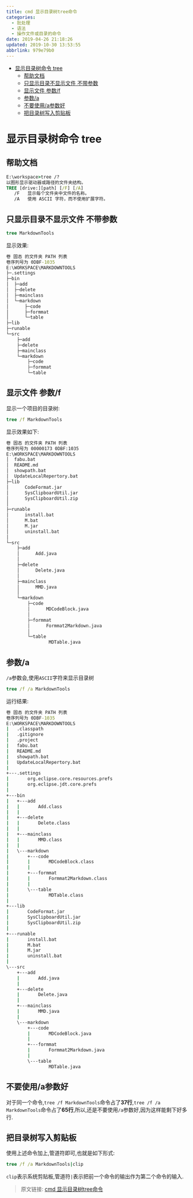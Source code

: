 ```yaml
---
title: cmd 显示目录树tree命令
categories: 
  - 批处理
  - 语法
  - 操作文件或目录的命令
date: 2019-04-26 21:18:26
updated: 2019-10-30 13:53:55
abbrlink: 979e79b0
---
```

- [显示目录树命令 tree](/blog/html/979e79b0/#显示目录树命令-tree)
    - [帮助文档](/blog/html/979e79b0/#帮助文档)
    - [只显示目录不显示文件 不带参数](/blog/html/979e79b0/#只显示目录不显示文件-不带参数)
    - [显示文件 参数/f](/blog/html/979e79b0/#显示文件-参数-f)
    - [参数/a](/blog/html/979e79b0/#参数-a)
    - [不要使用/a参数好](/blog/html/979e79b0/#不要使用-a参数好)
    - [把目录树写入剪贴板](/blog/html/979e79b0/#把目录树写入剪贴板)

<!--more-->
<script src="https://cdn.bootcss.com/jquery/3.4.0/jquery.slim.min.js"></script>
<script>$(document).ready(function () {$(".post-body > ul:nth-child(1)").hide();});</script>

<!--end-->
# 显示目录树命令 tree #
## 帮助文档 ##
```cmd
E:\workspace>tree /?
以图形显示驱动器或路径的文件夹结构。
TREE [drive:][path] [/F] [/A]
   /F   显示每个文件夹中文件的名称。
   /A   使用 ASCII 字符，而不使用扩展字符。
```
## 只显示目录不显示文件 不带参数 ##
```cmd
tree MarkdownTools
```
显示效果:
```cmd
卷 固态 的文件夹 PATH 列表
卷序列号为 0DBF-1035
E:\WORKSPACE\MARKDOWNTOOLS
├─.settings
├─bin
│  ├─add
│  ├─delete
│  ├─mainclass
│  └─markdown
│      ├─code
│      ├─formmat
│      └─table
├─lib
├─runable
└─src
    ├─add
    ├─delete
    ├─mainclass
    └─markdown
        ├─code
        ├─formmat
        └─table

```
## 显示文件 参数/f ##
显示一个项目的目录树:
```cmd
tree /f MarkdownTools
```
显示效果如下:
```cmd
卷 固态 的文件夹 PATH 列表
卷序列号为 00000173 0DBF:1035
E:\WORKSPACE\MARKDOWNTOOLS
│  fabu.bat
│  README.md
│  showpath.bat
│  UpdateLocalRepertory.bat  
├─lib
│      CodeFormat.jar
│      SysClipboardUtil.jar
│      SysClipboardUtil.zip
│      
├─runable
│      install.bat
│      M.bat
│      M.jar
│      uninstall.bat
│      
└─src
    ├─add
    │      Add.java
    │      
    ├─delete
    │      Delete.java
    │      
    ├─mainclass
    │      MMD.java
    │      
    └─markdown
        ├─code
        │      MDCodeBlock.java
        │      
        ├─formmat
        │      Formmat2Markdown.java
        │      
        └─table
                MDTable.java

```
## 参数/a ##
`/a`参数会,使用`ASCII`字符来显示目录树
```cmd
tree /f /a MarkdownTools
```
运行结果:
```cmd
卷 固态 的文件夹 PATH 列表
卷序列号为 0DBF-1035
E:\WORKSPACE\MARKDOWNTOOLS
|   .classpath
|   .gitignore
|   .project
|   fabu.bat
|   README.md
|   showpath.bat
|   UpdateLocalRepertory.bat
|   
+---.settings
|       org.eclipse.core.resources.prefs
|       org.eclipse.jdt.core.prefs
|       
+---bin
|   +---add
|   |       Add.class
|   |       
|   +---delete
|   |       Delete.class
|   |       
|   +---mainclass
|   |       MMD.class
|   |       
|   \---markdown
|       +---code
|       |       MDCodeBlock.class
|       |       
|       +---formmat
|       |       Formmat2Markdown.class
|       |       
|       \---table
|               MDTable.class
|               
+---lib
|       CodeFormat.jar
|       SysClipboardUtil.jar
|       SysClipboardUtil.zip
|       
+---runable
|       install.bat
|       M.bat
|       M.jar
|       uninstall.bat
|       
\---src
    +---add
    |       Add.java
    |       
    +---delete
    |       Delete.java
    |       
    +---mainclass
    |       MMD.java
    |       
    \---markdown
        +---code
        |       MDCodeBlock.java
        |       
        +---formmat
        |       Formmat2Markdown.java
        |       
        \---table
                MDTable.java

```
## 不要使用/a参数好 ##
对于同一个命令,`tree /f MarkdownTools`命令占了**37行**,`tree /f /a MarkdownTools`命令占了**65行**,所以,还是不要使用`/a`参数好,因为这样能剩下好多行.
## 把目录树写入剪贴板 ##
使用上述命令加上,管道符即可,也就是如下形式:
```cmd
tree /f /a MarkdownTools|clip
```
`clip`表示系统剪贴板,管道符`|`表示把前一个命令的输出作为第二个命令的输入.
>原文链接: [cmd 显示目录树tree命令](https://lanlan2017.github.io/blog/979e79b0/)
